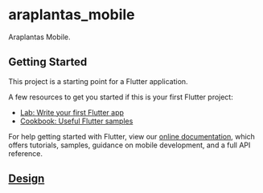 # araplantas_mobile

Araplantas Mobile.

## Getting Started

This project is a starting point for a Flutter application.

A few resources to get you started if this is your first Flutter project:

- [Lab: Write your first Flutter app](https://flutter.dev/docs/get-started/codelab)
- [Cookbook: Useful Flutter samples](https://flutter.dev/docs/cookbook)

For help getting started with Flutter, view our
[online documentation](https://flutter.dev/docs), which offers tutorials,
samples, guidance on mobile development, and a full API reference.

## [Design](https://www.figma.com/file/UhbMPdySqyHbO4XuR2vOSV/Design-PRMO?node-id=0%3A1)
